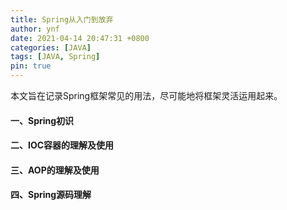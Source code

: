 ```yaml
---
title: Spring从入门到放弃
author: ynf
date: 2021-04-14 20:47:31 +0800
categories: [JAVA]
tags: [JAVA, Spring]
pin: true
---
```

本文旨在记录Spring框架常见的用法，尽可能地将框架灵活运用起来。

#### 一、Spring初识

#### 二、IOC容器的理解及使用

#### 三、AOP的理解及使用

#### 四、Spring源码理解

